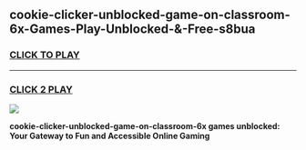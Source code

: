 
## cookie-clicker-unblocked-game-on-classroom-6x-Games-Play-Unblocked-&-Free-s8bua
<h3>
<a href="https://premium76.site?title=cookie-clicker-unblocked-game-on-classroom-6x&ref=24A">CLICK TO PLAY</a></h3>
<hr>

<h3>
<a href="https://premium76.site?title=cookie-clicker-unblocked-game-on-classroom-6x&ref=24A">CLICK 2 PLAY</a>
  
</h3>

<a href="https://premium76.site?title=cookie-clicker-unblocked-game-on-classroom-6x&ref=24A"><img src="https://clearcache.store/games.png"></a>


**cookie-clicker-unblocked-game-on-classroom-6x games unblocked: Your Gateway to Fun and Accessible Online Gaming**
